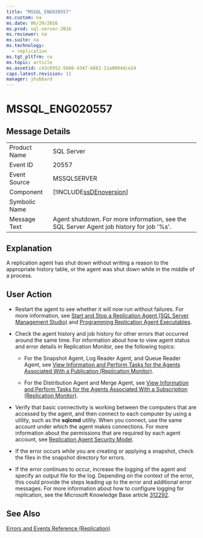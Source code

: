 ```yaml
---
title: "MSSQL_ENG020557"
ms.custom: na
ms.date: 06/29/2016
ms.prod: sql-server-2016
ms.reviewer: na
ms.suite: na
ms.technology: 
  - replication
ms.tgt_pltfrm: na
ms.topic: article
ms.assetid: c43c6952-5b60-4347-b881-11a0004dce24
caps.latest.revision: 11
manager: jhubbard
---
```

# MSSQL_ENG020557
## Message Details  
  
|||  
|-|-|  
|Product Name|SQL Server|  
|Event ID|20557|  
|Event Source|MSSQLSERVER|  
|Component|[!INCLUDE[ssDEnoversion](../../Topics/TopicNameContainA/includes/ssDEnoversion_md.md)]|  
|Symbolic Name||  
|Message Text|Agent shutdown. For more information, see the SQL Server Agent job history for job '%s'.|  
  
## Explanation  
 A replication agent has shut down without writing a reason to the appropriate history table, or the agent was shut down while in the middle of a process.  
  
## User Action  
  
-   Restart the agent to see whether it will now run without failures. For more information, see [Start and Stop a Replication Agent (SQL Server Management Studio)](../../Topics/TopicNameContainA/Start-and-Stop-a-Replication-Agent--SQL-Server-Management-Studio-.md) and [Programming Replication Agent Executables](assetId:///cba476df-d4ea-44c9-bb86-81488971e328).  
  
-   Check the agent history and job history for other errors that occurred around the same time. For information about how to view agent status and error details in Replication Monitor, see the following topics:  
  
    -   For the Snapshot Agent, Log Reader Agent, and Queue Reader Agent, see [View Information and Perform Tasks for the Agents Associated With a Publication (Replication Monitor)](../../Topics/TopicNameContainA/View-Information-and-Perform-Tasks-for-the-Agents-Associated-With-a-Publication--Replication-Monitor-.md).  
  
    -   For the Distribution Agent and Merge Agent, see [View Information and Perform Tasks for the Agents Associated With a Subscription (Replication Monitor)](../../Topics/TopicNameContainA/View-Information-and-Perform-Tasks-for-the-Agents-Associated-With-a-Subscription--Replication-Monitor-.md).  
  
-   Verify that basic connectivity is working between the computers that are accessed by the agent, and then connect to each computer by using a utility, such as the **sqlcmd** utility. When you connect, use the same account under which the agent makes connections. For more information about the permissions that are required by each agent account, see [Replication Agent Security Model](../../Topics/TopicNameNotContainA/Replication-Agent-Security-Model.md).  
  
-   If the error occurs while you are creating or applying a snapshot, check the files in the snapshot directory for errors.  
  
-   If the error continues to occur, increase the logging of the agent and specify an output file for the log. Depending on the context of the error, this could provide the steps leading up to the error and additional error messages. For more information about how to configure logging for replication, see the Microsoft Knowledge Base article [312292](http://support.microsoft.com/kb/312292).  
  
## See Also  
 [Errors and Events Reference (Replication)](../../Topics/TopicNameNotContainA/Errors-and-Events-Reference--Replication-.md)